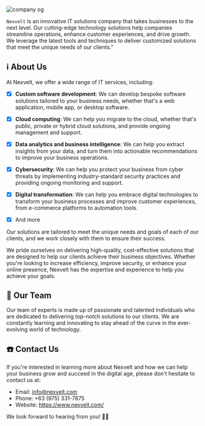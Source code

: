 ![company og](https://user-images.githubusercontent.com/33350692/233225316-aa243651-44d0-408b-bc89-82d6bd9d7d79.gif)

`Nexvelt` is an innovative IT solutions company that takes businesses to the next level. Our cutting-edge technology solutions help companies streamline operations, enhance customer experiences, and drive growth. We leverage the latest tools and techniques to deliver customized solutions that meet the unique needs of our clients."

## ℹ️ About Us
At Nexvelt, we offer a wide range of IT services, including:

- [x] <b>Custom software development</b>: We can develop bespoke software solutions tailored to your business needs, whether that's a web application, mobile app, or desktop software.

- [x] <b>Cloud computing</b>: We can help you migrate to the cloud, whether that's public, private or hybrid cloud solutions, and provide ongoing management and support.

- [x] <b>Data analytics and business intelligence</b>: We can help you extract insights from your data, and turn them into actionable recommendations to improve your business operations.

- [x] <b>Cybersecurity</b>: We can help you protect your business from cyber threats by implementing industry-standard security practices and providing ongoing monitoring and support.

- [x] <b>Digital transformation</b>: We can help you embrace digital technologies to transform your business processes and improve customer experiences, from e-commerce platforms to automation tools.

- [x] And more

Our solutions are tailored to meet the unique needs and goals of each of our clients, and we work closely with them to ensure their success.

We pride ourselves on delivering high-quality, cost-effective solutions that are designed to help our clients achieve their business objectives. Whether you're looking to increase efficiency, improve security, or enhance your online presence, Nexvelt has the expertise and experience to help you achieve your goals.

## 🧪 Our Team

Our team of experts is made up of passionate and talented individuals who are dedicated to delivering top-notch solutions to our clients. We are constantly learning and innovating to stay ahead of the curve in the ever-evolving world of technology.

## ☎️ Contact Us

If you're interested in learning more about Nexvelt and how we can help your business grow and succeed in the digital age, please don't hesitate to contact us at:

- Email: info@nexvelt.com
- Phone: +63 (975) 331-7875
- Website: https://www.nexvelt.com/

We look forward to hearing from you! 🙇‍♂️



